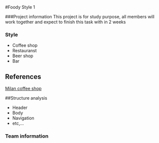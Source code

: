 #Foody Style 1

###Project information
This project is for study purpose, all members will work together and expect to finish this task with in 2 weeks

### Style
* Coffee shop
* Restauranst
* Beer shop
* Bar



## References
[Milan coffee shop](http://wp1.themexlab.com/html/milan/milan/index.html#)


##Structure analysis
* Header
* Body
* Navigation
* etc,...

### Team information



